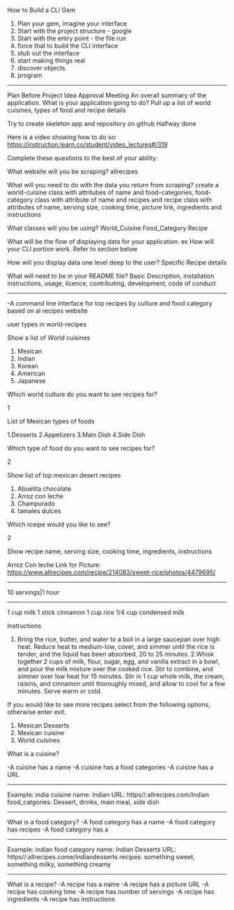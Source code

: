 How to Build a CLI Gem

1. Plan your gem, imagine your interface
2. Start with the project structure - google
3. Start with the entry point - the file run
4. force that to build the CLI interface
5. stub out the interface
6. start making things real
7. discover objects.
8. program
______________________________________________________________________________________________________
Plan Before Project Idea Approval Meeting
An overall summary of the application. What is your application going to do?
  Pull up a list of world cuisines, types of food and recipe details

Try to create skeleton app and repository on github
  Halfway done

Here is a video showing how to do so: https://instruction.learn.co/student/video_lectures#/319

Complete these questions to the best of your ability:

What website will you be scraping?
  allrecipes

What will you need to do with the data you return from scraping?
  create a world-cuisine class with attritubes of name and food-categories, food-category class with attribute of name and recipes and recipe class with attributes of name, serving size, cooking time, picture link, ingredients and instructions

What classes will you be using?
  World_Cuisine
  Food_Category
  Recipe

What will be the flow of displaying data for your application. ex How will your CLI portion work.
  Refer to section below

How will you display data one level deep to the user?
  Specific Recipe details

What will need to be in your README file?
  Basic Description, installation instructions, usage, licence, contributing, development, code of conduct

________________________________________________________________________________________________________

-A command line interface for top recipes by culture and food category based on al recipes website

user types in world-recipes

Show a list of World cuisines

1. Mexican
2. Indian
3. Korean
4. American
5. Japanese

Which world culture do you want to see recipes for?

1

List of Mexican types of foods

1.Desserts
2.Appetizers
3.Main Dish
4.Side Dish

Which type of food do you want to see recipes for?

2

Show list of top mexican desert recipes

1. Abuelita chocolate
2. Arroz con leche
3. Champurado
4. tamales dulces

Which rceipe would you like to see?

2

Show recipe name, serving size, cooking time, ingredients, instructions

Arroz Con leche
Link for Picture: https://www.allrecipes.com/recipe/214083/sweet-rice/photos/4479695/
_________________
10 servings|1 hour
_________________

1 cup milk
1 stick cinnamon
1 cup rice
1/4 cup condensed milk

Instructions
1. Bring the rice, butter, and water to a boil in a large saucepan over high heat. Reduce heat to medium-low, cover, and simmer until the rice is tender, and the liquid has been absorbed, 20 to 25 minutes.
2.Whisk together 2 cups of milk, flour, sugar, egg, and vanilla extract in a bowl, and pour the milk mixture over the cooked rice. Stir to combine, and simmer over low heat for 15 minutes. Stir in 1 cup whole milk, the cream, raisins, and cinnamon until thoroughly mixed, and allow to cool for a few minutes. Serve warm or cold.

If you would like to see more recipes select from the following options, otherwise enter exit.
  1. Mexican Desserts
  2. Mexican cuisine
  3. World cuisines






  What is a cuisine?

  -A cuisine has a name
  -A cuisine has a food categories
  -A cuisine has a URL
____________________________________________________________  
Example:
india cuisine
  name: Indian
  URL: https//:allrecipes.com/Indian
  food_catgories: Dessert, drinks, main meal, side dish
_____________________________________________________________

  What is a food category?
    -A food category has a name
    -A food category has recipes
    -A food category has a
_______________________________________________________________
Example:
indian food category
  name: Indian Desserts
  URL: https//:allrecipes.come/indiandesserts
  recipes: something sweet, something milky, something creamy
_______________________________________________________________

  What is a recipe?
  -A recipe has a name
  -A recipe has a picture URL
  -A recipe has cooking time
  -A recipe has number of servings
  -A recipe has ingredients
  -A recipe has instructions
